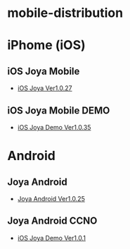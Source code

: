 # mobile-distribution

# iPhome (iOS)

## iOS Joya Mobile 

- <a href="itms-services://?action=download-manifest&url=https://github.com/datalogicsrl/mobile-distribution/raw/master/Joya.pid">iOS Joya  Ver1.0.27</a>

## iOS Joya Mobile DEMO

-  <a href="itms-services://?action=download-manifest&url=https://github.com/datalogicsrl/mobile-distribution/raw/master/JoyaDemo.pid">iOS Joya Demo Ver1.0.35</a>

# Android

## Joya Android

- [Joya Android  Ver1.0.25](https://github.com/datalogicsrl/mobile-distribution/raw/master/Joya.apk)

## Joya Android CCNO

-  [iOS Joya Demo Ver1.0.1](https://github.com/datalogicsrl/mobile-distribution/raw/master/JoyaCCNO.apk)



